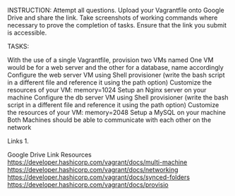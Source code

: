 INSTRUCTION: Attempt all questions. Upload your Vagrantfile onto Google Drive and share the link. Take screenshots of working commands where necessary to prove the completion of tasks. Ensure that the link you submit is accessible. 

 

TASKS:

 

With the use of a single Vagrantfile, provision two VMs named 
One VM would be for a web server and the other for a database, name accordingly 
Configure the web server VM using Shell provisioner (write the bash script in a different file and reference it using the path option)
Customize the resources of your VM: memory=1024
Setup an Nginx server on your machine
Configure the db server VM using Shell provisioner (write the bash script in a different file and reference it using the path option)
Customize the resources of your VM: memory=2048
Setup a MySQL on your machine
Both Machines should be able to communicate with each other on the network 
 

 

Links
1.

Google Drive Link
Resources
https://developer.hashicorp.com/vagrant/docs/multi-machine
https://developer.hashicorp.com/vagrant/docs/networking
https://developer.hashicorp.com/vagrant/docs/synced-folders
https://developer.hashicorp.com/vagrant/docs/provisio